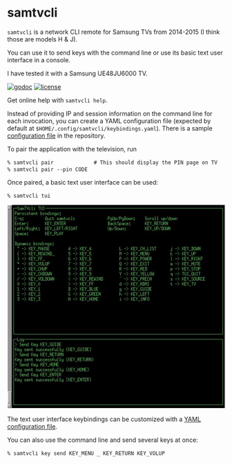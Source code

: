 # samtvcli

`samtvcli` is a network CLI remote for Samsung TVs from 2014-2015 (I think those are models H & J).

You can use it to send keys with the command line or use its basic text user interface in a console.

I have tested it with a Samsung UE48JU6000 TV.

[![godoc](https://img.shields.io/badge/godoc-reference-blue.svg?style=flat)](https://godoc.org/github.com/McKael/samtv)
[![license](https://img.shields.io/badge/license-MIT-red.svg?style=flat)](https://raw.githubusercontent.com/McKael/samtv/master/LICENSE)

Get online help with `samtvcli help`.

Instead of providing IP and session information on the command line for each
invocation, you can create a YAML configuration file (expected by default at
`$HOME/.config/samtvcli/keybindings.yaml`).  There is a sample
[configuration file](samtvcli/samtvcli.yaml) in the repository.


To pair the application with the television, run
```
% samtvcli pair             # This should display the PIN page on TV
% samtvcli pair --pin CODE
```


Once paired, a basic text user interface can be used:
```
% samtvcli tui
```

![Screenshot](samtvcli/doc/samtvcli_001.jpg "Screenshot")

The text user interface keybindings can be customized with a [YAML
configuration file](samtvcli/keybindings.yaml).

You can also use the command line and send several keys at once:

```
% samtvcli key send KEY_MENU _ KEY_RETURN KEY_VOLUP
```
